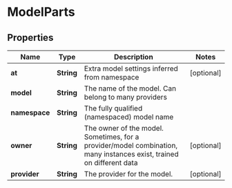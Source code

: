 

# ModelParts


## Properties

| Name | Type | Description | Notes |
|------------ | ------------- | ------------- | -------------|
|**at** | **String** | Extra model settings inferred from namespace |  [optional] |
|**model** | **String** | The name of the model. Can belong to many providers |  |
|**namespace** | **String** | The fully qualified (namespaced) model name |  |
|**owner** | **String** | The owner of the model. Sometimes, for a provider/model combination, many instances exist, trained on different data |  [optional] |
|**provider** | **String** | The provider for the model. |  [optional] |



